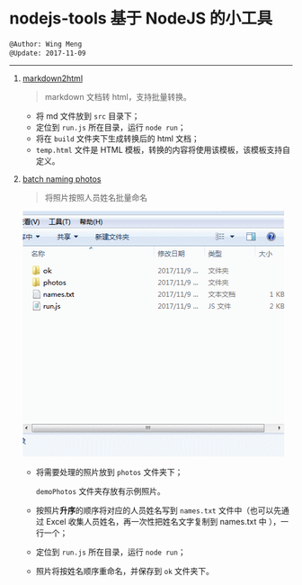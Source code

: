 # nodejs-tools 基于 NodeJS 的小工具
    @Author: Wing Meng
    @Update: 2017-11-09
---
1. [markdown2html](/markdown2html) 
    > markdown 文档转 html，支持批量转换。
    - 将 md 文件放到 `src` 目录下；
    - 定位到 `run.js` 所在目录，运行 `node run`；
    - 将在 `build` 文件夹下生成转换后的 html 文档；
    - `temp.html` 文件是 HTML 模板，转换的内容将使用该模板，该模板支持自定义。

1. [batch naming photos](/batch-naming-photos)
    > 将照片按照人员姓名批量命名

    
    ![](batch-naming-photos/intro.gif)

    - 将需要处理的照片放到 `photos` 文件夹下；
     
         `demoPhotos` 文件夹存放有示例照片。

    - 按照片**升序**的顺序将对应的人员姓名写到 `names.txt` 文件中（也可以先通过 Excel 收集人员姓名，再一次性把姓名文字复制到 names.txt 中 ），一行一个；
    - 定位到 `run.js` 所在目录，运行 `node run`；
    - 照片将按姓名顺序重命名，并保存到 `ok` 文件夹下。